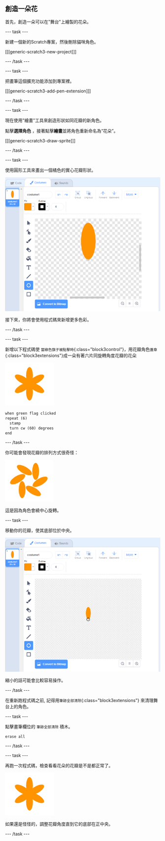 ## 創造一朵花

首先，創造一朵可以在"舞台"上繪製的花朵。

\--- task \---

新建一個新的Scratch專案，然後刪除貓咪角色。

[[[generic-scratch3-new-project]]]

\--- /task \---

\--- task \---

把畫筆這個擴充功能添加到專案裡。

[[[generic-scratch3-add-pen-extension]]]

\--- /task \---

\--- task \---

現在使用"繪畫"工具來創造形狀如同花瓣的新角色。

點擊**選擇角色** ，接著點擊**繪畫**並將角色重新命名為“花朵”。

[[[generic-scratch3-draw-sprite]]]

\--- /task \---

\--- task \---

使用圓形工具來畫出一個橘色的實心花瓣形狀。

![截圖](images/flower-petal.png)

接下來，你將會使用程式碼來新增更多色彩。

\--- /task \---

\--- task \---

新增以下程式碼使 `當綠色旗子被點擊時`{:class="block3control"}，用花瓣角色`蓋章`{:class="block3extensions"}成一朵有著六片同旋轉角度花瓣的花朵

![截圖](images/flower-6-straight.png)

```blocks3
when green flag clicked
repeat (6) 
  stamp
  turn cw (60) degrees
end
```

\--- /task \---

你可能會發現花瓣的排列方式很奇怪：

![截圖](images/flower-6-offset.png)

這是因為角色會繞中心旋轉。

\--- task \---

移動你的花瓣，使其底部位於中央。

![截圖](images/flower-crosshair-annotated.png)

縮小的話可能會比較容易操作。

\--- /task \---

在重新跑程式碼之前, 記得用`筆跡全部清除`{:class="block3extensions"} 來清理舞台上的角色。

\--- task \---

點擊畫筆欄位的 `筆跡全部清除` 積木。

```blocks3
erase all
```

\--- /task \---

\--- task \---

再跑一次程式碼，檢查看看花朵的花瓣是不是都正常了。

![截圖](images/flower-6-straight.png)

如果還是怪怪的，調整花瓣角度直到它的底部在正中央。

\--- /task \---